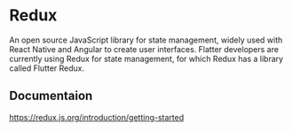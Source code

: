 # Redux 

An open source JavaScript library for state management, widely used with React Native and Angular to create user interfaces. Flatter developers are currently using Redux for state management, for which Redux has a library called Flutter Redux.

## Documentaion

https://redux.js.org/introduction/getting-started